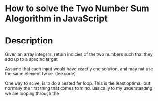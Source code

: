 # How to solve the Two Number Sum Alogorithm in JavaScript

# Description
Given an array integers, return indicies of the two numbers such that they add up to a specific target

Assume that each input would have exactly one solution, and may not use the same element twice. (leetcode)

One way to solve, is to do a nested for loop. This is the least optimal, but normally the first thing that comes to mind. Basically to my understanding we are looping through the
